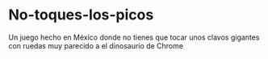 # No-toques-los-picos
Un juego hecho en México donde no tienes que tocar unos clavos gigantes con ruedas muy parecido a el dinosaurio de Chrome
